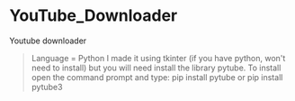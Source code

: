 # YouTube_Downloader
Youtube downloader
> Language = Python
> I made it using tkinter (if you have python, won't need to install) but you will need install the library pytube. 
> To install open the command prompt and type:
> pip install pytube 
or
> pip install pytube3
